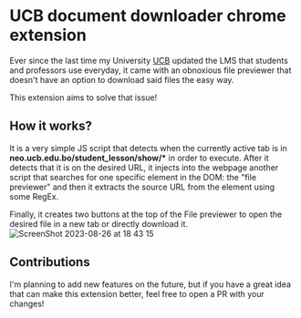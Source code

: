 # UCB document downloader chrome extension

Ever since the last time my University [UCB](https://www.ucb.edu.bo/) updated the LMS that students and professors
use everyday, it came with an obnoxious file previewer that doesn't have an option to download said files the easy way.

This extension aims to solve that issue!

## How it works?

It is a very simple JS script that detects when the currently active tab is in **neo.ucb.edu.bo/student_lesson/show/\***
in order to execute. After it detects that it is on the desired URL, it injects into the webpage another script that searches
for one specific element in the DOM: the "file previewer" and then it extracts the source URL from the element using some RegEx.

Finally, it creates two buttons at the top of the File previewer to open the desired file in a new tab or directly download it.
![ScreenShot 2023-08-26 at 18 43 15](https://github.com/iguii/ucb-document-downloader/assets/22847626/5bd4ab0e-cf11-4c8f-8ff2-37d54e911f7a)

## Contributions

I'm planning to add new features on the future, but if you have a great idea that can make this extension better, feel free to open a
PR with your changes!
